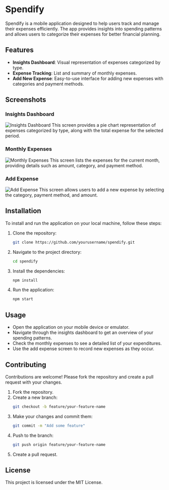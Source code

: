 
# Spendify

Spendify is a mobile application designed to help users track and manage their expenses efficiently. The app provides insights into spending patterns and allows users to categorize their expenses for better financial planning.

## Features

- **Insights Dashboard**: Visual representation of expenses categorized by type.
- **Expense Tracking**: List and summary of monthly expenses.
- **Add New Expense**: Easy-to-use interface for adding new expenses with categories and payment methods.

## Screenshots

### Insights Dashboard
![Insights Dashboard](./screenshots/1.jpg)
This screen provides a pie chart representation of expenses categorized by type, along with the total expense for the selected period.

### Monthly Expenses
![Monthly Expenses](./screenshots/2.jpg)
This screen lists the expenses for the current month, providing details such as amount, category, and payment method.

### Add Expense
![Add Expense](./screenshots/3.jpg)
This screen allows users to add a new expense by selecting the category, payment method, and amount.

## Installation

To install and run the application on your local machine, follow these steps:

1. Clone the repository:
   ```bash
   git clone https://github.com/yourusername/spendify.git
   ```
2. Navigate to the project directory:
   ```bash
   cd spendify
   ```
3. Install the dependencies:
   ```bash
   npm install
   ```
4. Run the application:
   ```bash
   npm start
   ```

## Usage

- Open the application on your mobile device or emulator.
- Navigate through the insights dashboard to get an overview of your spending patterns.
- Check the monthly expenses to see a detailed list of your expenditures.
- Use the add expense screen to record new expenses as they occur.

## Contributing

Contributions are welcome! Please fork the repository and create a pull request with your changes.

1. Fork the repository.
2. Create a new branch:
   ```bash
   git checkout -b feature/your-feature-name
   ```
3. Make your changes and commit them:
   ```bash
   git commit -m "Add some feature"
   ```
4. Push to the branch:
   ```bash
   git push origin feature/your-feature-name
   ```
5. Create a pull request.

## License

This project is licensed under the MIT License.
